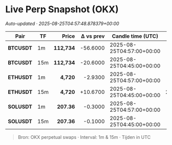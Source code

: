 # Live Perp Snapshot (OKX)  
*Auto-updated · 2025-08-25T04:57:48.878379+00:00*

| Pair | TF | Price | Δ vs prev | Candle time (UTC) | Volume |
|---|---|---:|---:|---|---:|
| **BTCUSDT** | 1m | **112,734** | -56.6000 | 2025-08-25T04:57:00+00:00 | 879.10 |
| **BTCUSDT** | 15m | **112,734** | -20.6000 | 2025-08-25T04:45:00+00:00 | 35275.36 |
| **ETHUSDT** | 1m | **4,720** | -2.9300 | 2025-08-25T04:57:00+00:00 | 11190.13 |
| **ETHUSDT** | 15m | **4,720** | +10.6700 | 2025-08-25T04:45:00+00:00 | 291248.83 |
| **SOLUSDT** | 1m | **207.36** | -0.3000 | 2025-08-25T04:57:00+00:00 | 3389.67 |
| **SOLUSDT** | 15m | **207.36** | -0.1000 | 2025-08-25T04:45:00+00:00 | 94304.43 |

> Bron: OKX perpetual swaps · Interval: 1m & 15m · Tijden in UTC